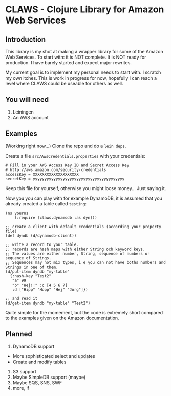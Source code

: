 CLAWS - Clojure Library for Amazon Web Services
===============================================

Introduction
------------

This library is my shot at making a wrapper library for
some of the Amazon Web Services. To start with: it is NOT
complete. It is NOT ready for production. I have barely started
and expect major rewrites.

My current goal is to implement my personal needs to start with.
I scratch my own itches. This is work in progress for now, hopefully I
can reach a level where CLAWS could be useable for others as well.

You will need
-------------
1) Leiningen
2) An AWS account


Examples
--------
(Working right now...)
Clone the repo and do a `lein deps`.

Create a file `src/AwsCredentials.properties` with your credentials:

    # Fill in your AWS Access Key ID and Secret Access Key
    # http://aws.amazon.com/security-credentials
    accessKey = XXXXXXXXXXXXXXXXXXXX
    secretKey = yyyyyyyyyyyyyyyyyyyyyyyyyyyyyyyyyyyyyyyy

Keep this file for yourself, otherwise you might loose money...
Just saying it.

Now you you can play with for example DynamoDB, it is assumed that
you already created a table called `testing`:

    (ns yourns
        (:require [claws.dynamodb :as dyn]))

    ;; create a client with default credentials (according your property file)
    (def dyndb (d/dynamodb-client))
    
    ;; write a record to your table.
    ;; records are hash maps with either String och keyword keys.
    ;; The values are either number, String, sequence of numbers or sequence of Strings.
    ;; Sequences may not mix types, i e you can not have boths numbers and Strings in one of them.
    (d/put-item dyndb "my-table"
      {:hash-key "Test2"
       "a" 99
       "b" "Hej!!" :c [4 5 6 7]
       :d ["Hipp" "Hopp" "Hej" "Jörg"]})

    ;; and read it
    (d/get-item dyndb "my-table" "Test2")

Quite simple for the momement, but the code is extremely short compared to the examples
given on the Amazon documentation.

Planned
-------
1. DynamoDB support
  * More sophisticated select and updates
  * Create and modify tables
1. S3 support
1. Maybe SimpleDB support (maybe)
1. Maybe SQS, SNS, SWF
1. more, if 

